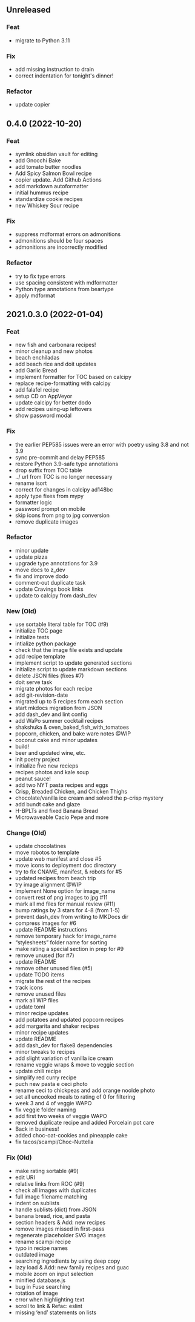 ## Unreleased

### Feat

- migrate to Python 3.11

### Fix

- add missing instruction to drain
- correct indentation for tonight's dinner!

### Refactor

- update copier

## 0.4.0 (2022-10-20)

### Feat

- symlink obsidian vault for editing
- add Gnocchi Bake
- add tomato butter noodles
- Add Spicy Salmon Bowl recipe
- copier update. Add Github Actions
- add markdown autoformatter
- initial hummus recipe
- standardize cookie recipes
- new Whiskey Sour recipe

### Fix

- suppress mdformat errors on admonitions
- admonitions should be four spaces
- admonitions are incorrectly modified

### Refactor

- try to fix type errors
- use spacing consistent with mdformatter
- Python type annotations from beartype
- apply mdformat

## 2021.0.3.0 (2022-01-04)

### Feat

- new fish and carbonara recipes!
- minor cleanup and new photos
- beach enchiladas
- add beach rice and doit updates
- add Garlic Bread
- implement formatter for TOC based on calcipy
- replace recipe-formatting with calcipy
- add falafel recipe
- setup CD on AppVeyor
- update calcipy for better dodo
- add recipes using-up leftovers
- show password modal

### Fix

- the earlier PEP585 issues were an error with poetry using 3.8 and not 3.9
- sync pre-commit and delay PEP585
- restore Python 3.9-safe type annotations
- drop suffix from TOC table
- ../ url from TOC is no longer necessary
- rename isort
- correct for changes in calcipy  ad148bc
- apply type fixes from mypy
- formatter logic
- password prompt on mobile
- skip icons from png to jpg conversion
- remove duplicate images

### Refactor

- minor update
- update pizza
- upgrade type annotations for 3.9
- move docs to z_dev
- fix and improve dodo
- comment-out duplicate task
- update Cravings book links
- update to calcipy from dash_dev

### New (Old)

- use sortable literal table for TOC (#9)
- initialize TOC page
- initialize tests
- intialize python package
- check that the image file exists and update
- add recipe template
- implement script to update generated sections
- initialize script to update markdown sections
- delete JSON files (fixes #7)
- doit serve task
- migrate photos for each recipe
- add git-revision-date
- migrated up to 5 recipes form each section
- start mkdocs migration from JSON
- add dash_dev and lint config
- add WaPo summer cocktail recipes
- shakshuka & oven_baked_fish_with_tomatoes
- popcorn, chicken, and bake ware notes @WIP
- coconut cake and minor updates
- build!
- beer and updated wine, etc.
- init poetry project
- initialize five new recieps
- recipes photos and kale soup
- peanut sauce!
- add two NYT pasta recipes and eggs
- Crisp, Breaded Chicken, and Chicken Thighs
- chocolate/vanilla ice cream and solved the p-crisp mystery
- add bundt cake and glaze
- H-BPLTs and fixed Banana Bread
- Microwaveable Cacio Pepe and more

### Change (Old)

- update chocolatines
- move robotos to template
- update web manifest and close #5
- move icons to deployment doc directory
- try to fix CNAME, manifest, & robots for #5
- updated recipes from beach trip
- try image alignment @WIP
- implement None option for image_name
- convert rest of png images to jpg #11
- mark all md files for manual review (#11)
- bump ratings by 3 stars for 4-8 (from 1-5)
- prevent dash_dev from writing to MKDocs dir
- compress images for #6
- update README instructions
- remove temporary hack for image_name
- “stylesheets” folder name for sorting
- make rating a special section in prep for #9
- remove unused (for #7)
- update README
- remove other unused files (#5)
- update TODO items
- migrate the rest of the recipes
- track icons
- remove unused files
- mark all WIP files
- update toml
- minor recipe updates
- add potatoes and updated popcorn recipes
- add margarita and shaker recipes
- minor recipe updates
- update README
- add dash_dev for flake8 dependencies
- minor tweaks to recipes
- add slight variation of vanilla ice cream
- rename veggie wraps & move to veggie section
- update chili recipe
- simplify red curry recipe
- puch new pasta e ceci photo
- rename ceci to chickpeas and add orange noolde photo
- set all uncooked meals to rating of 0 for filtering
- week 3 and 4 of veggie WAPO
- fix veggie folder naming
- add first two weeks of veggie WAPO
- removed duplicate recipe and added Porcelain pot care
- Back in business!
- added choc-oat-cookies and pineapple cake
- fix tacos/scampi/Choc-Nuttella

### Fix (Old)

- make rating sortable (#9)
- edit URI
- relative links from ROC (#9)
- check all images with duplicates
- full image filename matching
- indent on sublists
- handle sublists (dict) from JSON
- banana bread, rice, and pasta
- section headers & Add: new recipes
- remove images missed in first-pass
- regenerate placeholder SVG images
- rename scampi recipe
- typo in recipe names
- outdated image
- searching ingredients by using deep copy
- lazy load & Add: new family recipes and guac
- mobile zoom on input selection
- minified database.js
- bug in Fuse searching
- rotation of image
- error when highlighting text
- scroll to link & Refac: eslint
- missing ‘end’ statements on lists

